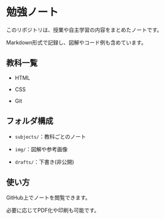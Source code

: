 # 勉強ノート

このリポジトリは、授業や自主学習の内容をまとめたノートです。  

Markdown形式で記録し、図解やコード例も含めています。


## 教科一覧

- HTML

- CSS

- Git


## フォルダ構成

- `subjects/`：教科ごとのノート

- `img/`：図解や参考画像

- `drafts/`：下書き(非公開)


## 使い方

GitHub上でノートを閲覧できます。  

必要に応じてPDF化や印刷も可能です。